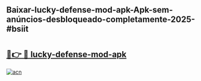## Baixar-lucky-defense-mod-apk-Apk-sem-anúncios-desbloqueado-completamente-2025-#bsiit

# <h2><a href="https://ainizakaria.my?title=lucky-defense-mod-apk&ref=22M">🔗👉 🔴 lucky-defense-mod-apk</a></h2>

[![acn](https://github.com/user-attachments/assets/0f9c940e-d8b0-45ae-aac7-cd30a18b3e1c)](https://ainizakaria.my?title=lucky-defense-mod-apk&ref=22M)

